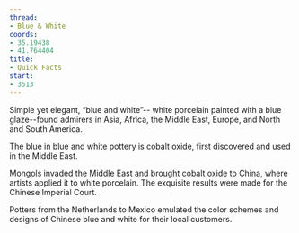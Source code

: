 ```yaml
---
thread:
- Blue & White
coords:
- 35.19438
- 41.764404
title:
- Quick Facts
start:
- 3513
---
```


Simple yet elegant, “blue and white”-- white porcelain painted with a blue glaze--found admirers in Asia, Africa, the Middle East, Europe, and North and South America.


The blue in blue and white pottery is cobalt oxide, first discovered and used in the Middle East.


Mongols invaded the Middle East and brought cobalt oxide to China, where artists applied it to white porcelain. The exquisite results were made for the Chinese Imperial Court.


Potters from the Netherlands to Mexico emulated the color schemes and designs of Chinese blue and white for their local customers.
